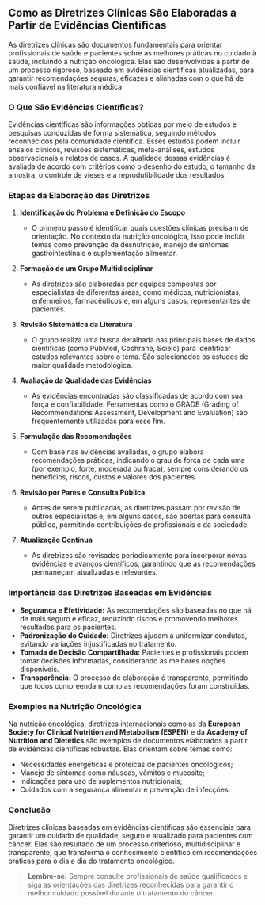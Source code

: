 
## Como as Diretrizes Clínicas São Elaboradas a Partir de Evidências Científicas

As diretrizes clínicas são documentos fundamentais para orientar profissionais de saúde e pacientes sobre as melhores práticas no cuidado à saúde, incluindo a nutrição oncológica. Elas são desenvolvidas a partir de um processo rigoroso, baseado em evidências científicas atualizadas, para garantir recomendações seguras, eficazes e alinhadas com o que há de mais confiável na literatura médica.

### O Que São Evidências Científicas?

Evidências científicas são informações obtidas por meio de estudos e pesquisas conduzidas de forma sistemática, seguindo métodos reconhecidos pela comunidade científica. Esses estudos podem incluir ensaios clínicos, revisões sistemáticas, meta-análises, estudos observacionais e relatos de casos. A qualidade dessas evidências é avaliada de acordo com critérios como o desenho do estudo, o tamanho da amostra, o controle de vieses e a reprodutibilidade dos resultados.

### Etapas da Elaboração das Diretrizes

1. **Identificação do Problema e Definição do Escopo**
   - O primeiro passo é identificar quais questões clínicas precisam de orientação. No contexto da nutrição oncológica, isso pode incluir temas como prevenção da desnutrição, manejo de sintomas gastrointestinais e suplementação alimentar.

2. **Formação de um Grupo Multidisciplinar**
   - As diretrizes são elaboradas por equipes compostas por especialistas de diferentes áreas, como médicos, nutricionistas, enfermeiros, farmacêuticos e, em alguns casos, representantes de pacientes.

3. **Revisão Sistemática da Literatura**
   - O grupo realiza uma busca detalhada nas principais bases de dados científicas (como PubMed, Cochrane, Scielo) para identificar estudos relevantes sobre o tema. São selecionados os estudos de maior qualidade metodológica.

4. **Avaliação da Qualidade das Evidências**
   - As evidências encontradas são classificadas de acordo com sua força e confiabilidade. Ferramentas como o GRADE (Grading of Recommendations Assessment, Development and Evaluation) são frequentemente utilizadas para esse fim.

5. **Formulação das Recomendações**
   - Com base nas evidências avaliadas, o grupo elabora recomendações práticas, indicando o grau de força de cada uma (por exemplo, forte, moderada ou fraca), sempre considerando os benefícios, riscos, custos e valores dos pacientes.

6. **Revisão por Pares e Consulta Pública**
   - Antes de serem publicadas, as diretrizes passam por revisão de outros especialistas e, em alguns casos, são abertas para consulta pública, permitindo contribuições de profissionais e da sociedade.

7. **Atualização Contínua**
   - As diretrizes são revisadas periodicamente para incorporar novas evidências e avanços científicos, garantindo que as recomendações permaneçam atualizadas e relevantes.

### Importância das Diretrizes Baseadas em Evidências

- **Segurança e Efetividade:** As recomendações são baseadas no que há de mais seguro e eficaz, reduzindo riscos e promovendo melhores resultados para os pacientes.
- **Padronização do Cuidado:** Diretrizes ajudam a uniformizar condutas, evitando variações injustificadas no tratamento.
- **Tomada de Decisão Compartilhada:** Pacientes e profissionais podem tomar decisões informadas, considerando as melhores opções disponíveis.
- **Transparência:** O processo de elaboração é transparente, permitindo que todos compreendam como as recomendações foram construídas.

### Exemplos na Nutrição Oncológica

Na nutrição oncológica, diretrizes internacionais como as da **European Society for Clinical Nutrition and Metabolism (ESPEN)** e da **Academy of Nutrition and Dietetics** são exemplos de documentos elaborados a partir de evidências científicas robustas. Elas orientam sobre temas como:
- Necessidades energéticas e proteicas de pacientes oncológicos;
- Manejo de sintomas como náuseas, vômitos e mucosite;
- Indicações para uso de suplementos nutricionais;
- Cuidados com a segurança alimentar e prevenção de infecções.

### Conclusão

Diretrizes clínicas baseadas em evidências científicas são essenciais para garantir um cuidado de qualidade, seguro e atualizado para pacientes com câncer. Elas são resultado de um processo criterioso, multidisciplinar e transparente, que transforma o conhecimento científico em recomendações práticas para o dia a dia do tratamento oncológico.

> **Lembre-se:** Sempre consulte profissionais de saúde qualificados e siga as orientações das diretrizes reconhecidas para garantir o melhor cuidado possível durante o tratamento do câncer.
```
